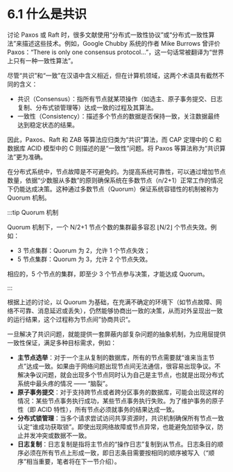# 6.1 什么是共识

讨论 Paxos 或 Raft 时，很多文献使用“分布式一致性协议”或“分布式一致性算法”来描述这些技术。例如，Google Chubby 系统的作者 Mike Burrows 曾评价 Paxos：“There is only one consensus protocol...”，这一句话常被翻译为“世界上只有一种一致性算法”。

尽管“共识”和“一致”在汉语中含义相近，但在计算机领域，这两个术语具有截然不同的含义：

- 共识（Consensus）：指所有节点就某项操作（如选主、原子事务提交、日志复制、分布式锁管理等）达成一致的过程及其算法。
- 一致性（Consistency）：描述多个节点的数据是否保持一致，关注数据最终达到稳定状态的结果。

因此，Paxos、Raft 和 ZAB 等算法应归类为“共识”算法，而 CAP 定理中的 C 和数据库 ACID 模型中的 C 则描述的是“一致性”问题。将 Paxos 等算法称为“共识算法”更为准确。

在分布式系统中，节点故障是不可避免的。为提高系统可靠性，可以通过增加节点数量，依据“少数服从多数”的原则确保系统在多数节点（n/2+1）正常工作的情况下仍能达成决策。这种通过多数节点（Quorum）保证系统容错性的机制被称为 Quorum 机制。

:::tip Quorum 机制

Quorum 机制下，一个 N/2+1 节点个数的集群最多容忍 ⌊N/2⌋ 个节点失效。例如：
- 3 节点集群：Quorum 为 2，允许 1 个节点失效；
- 5 节点集群：Quorum 为 3，允许 2 个节点失效。

相应的，5 个节点的集群，即至少 3 个节点参与决策，才能达成 Quorum。

:::

根据上述的讨论，以 Quorum 为基础，在充满不确定的环境下（如节点故障、网络不可靠、消息延迟或丢失），仍然能够协商出一致的决策，从而对外呈现出一致的运行结果，这个过程称为节点间”协商共识“。

一旦解决了共识问题，就能提供一套屏蔽内部复杂问题的抽象机制，为应用层提供一致性保证，满足多种目标需求，例如：
- **主节点选举**：对于一个主从复制的数据库，所有的节点需要就“谁来当主节点”达成一致。如果由于网络问题出现节点间无法通信，很容易出现争议。不解决争议问题，就会出现多个节点同时认为自己是主节点，也就是出现分布式系统中最头疼的情况 —— “脑裂”。
- **原子事务提交**：对于支持跨节点或者跨分区事务的数据库，可能会出现这样的情况：某些节点事务执行成功，某些节点事务执行失败。为了维护事务的原子性（即 ACID 特性），所有节点必须就事务的结果达成一致。
- **分布式锁管理**：当多个请求尝试访问共享资源时，共识机制确保所有节点一致认定“谁成功获取锁”。即使出现网络故障或节点异常，也能避免加锁争议，防止并发冲突或数据不一致。
- **日志复制**：日志复制是指将主节点的“操作日志”复制到从节点。日志条目的顺序必须在所有节点上形成一致，即日志条目需要按相同的顺序被写入（“顺序”相当重要，笔者将在下一节介绍）。


[^2]: Lamport 在分布式系统理论方面有非常多的成就，比如 Lamport 时钟、拜占庭将军问题、Paxos 算法等等。除了计算机领域之外，其他领域的无数科研工作者也要成天和 Lamport 开发的一套软件打交道，目前科研行业应用最广泛的论文排版系统 —— LaTeX (名字中的 La 就是指 Lamport)